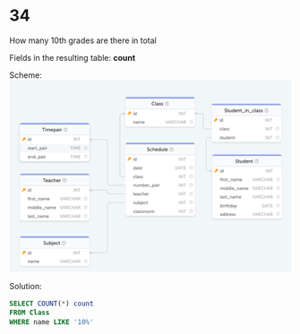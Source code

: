 # 34

How many 10th grades are there in total

Fields in the resulting table: **count**

Scheme:  
![schedule.png](..%2Fschemes%2Fschedule.png)

Solution:  
```sql
SELECT COUNT(*) count
FROM Class
WHERE name LIKE '10%'
```